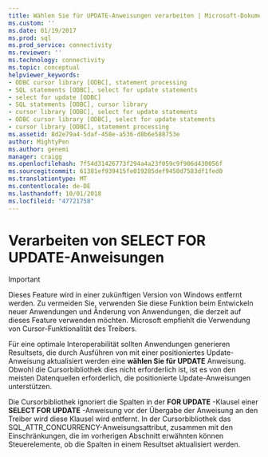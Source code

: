 ```yaml
---
title: Wählen Sie für UPDATE-Anweisungen verarbeiten | Microsoft-Dokumentation
ms.custom: ''
ms.date: 01/19/2017
ms.prod: sql
ms.prod_service: connectivity
ms.reviewer: ''
ms.technology: connectivity
ms.topic: conceptual
helpviewer_keywords:
- ODBC cursor library [ODBC], statement processing
- SQL statements [ODBC], select for update statements
- select for update [ODBC]
- SQL statements [ODBC], cursor library
- cursor library [ODBC], select for update statements
- ODBC cursor library [ODBC], select for update statements
- cursor library [ODBC], statement processing
ms.assetid: 8d2e79a4-5daf-458e-a536-d8b6e588753e
author: MightyPen
ms.author: genemi
manager: craigg
ms.openlocfilehash: 7f54d31426773f294a4a23f059c9f906d430056f
ms.sourcegitcommit: 61381ef939415fe019285def9450d7583df1fed0
ms.translationtype: MT
ms.contentlocale: de-DE
ms.lasthandoff: 10/01/2018
ms.locfileid: "47721758"
---
```

# <a name="processing-select-for-update-statements"></a>Verarbeiten von SELECT FOR UPDATE-Anweisungen
> [!IMPORTANT]  
>  Dieses Feature wird in einer zukünftigen Version von Windows entfernt werden. Zu vermeiden Sie, verwenden Sie diese Funktion beim Entwickeln neuer Anwendungen und Änderung von Anwendungen, die derzeit auf dieses Feature verwenden möchten. Microsoft empfiehlt die Verwendung von Cursor-Funktionalität des Treibers.  
  
 Für eine optimale Interoperabilität sollten Anwendungen generieren Resultsets, die durch Ausführen von mit einer positioniertes Update-Anweisung aktualisiert werden eine **wählen Sie für UPDATE** Anweisung. Obwohl die Cursorbibliothek dies nicht erforderlich ist, ist es von den meisten Datenquellen erforderlich, die positionierte Update-Anweisungen unterstützen.  
  
 Die Cursorbibliothek ignoriert die Spalten in der **FOR UPDATE** -Klausel einer **SELECT FOR UPDATE** -Anweisung vor der Übergabe der Anweisung an den Treiber wird diese Klausel wird entfernt. In der Cursorbibliothek das SQL_ATTR_CONCURRENCY-Anweisungsattribut, zusammen mit den Einschränkungen, die im vorherigen Abschnitt erwähnten können Steuerelemente, ob die Spalten in einem Resultset aktualisiert werden.
